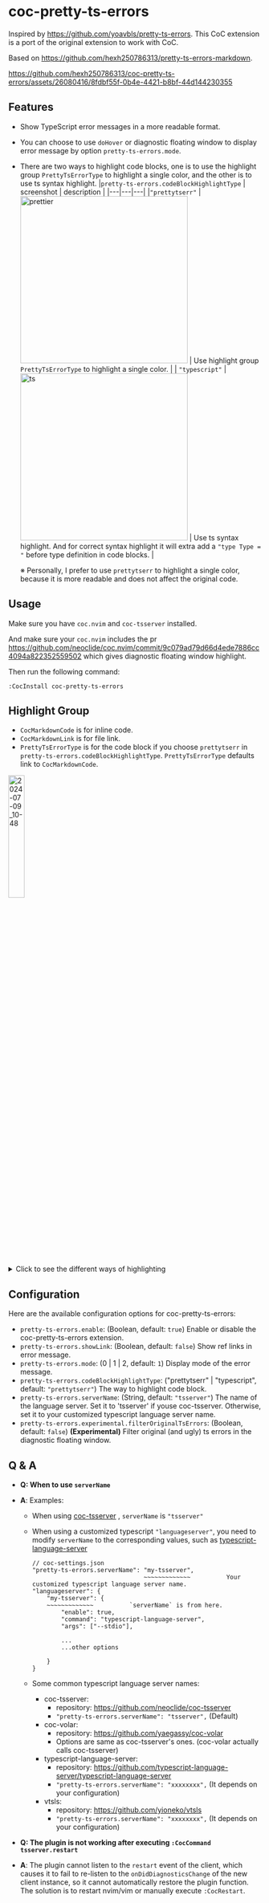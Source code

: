 # coc-pretty-ts-errors

Inspired by https://github.com/yoavbls/pretty-ts-errors. This CoC extension is a port of the original extension to work with CoC.

Based on https://github.com/hexh250786313/pretty-ts-errors-markdown.

https://github.com/hexh250786313/coc-pretty-ts-errors/assets/26080416/8fdbf55f-0b4e-4421-b8bf-44d144230355

## Features

- Show TypeScript error messages in a more readable format.
- You can choose to use `doHover` or diagnostic floating window to display error message by option `pretty-ts-errors.mode`.
- There are two ways to highlight code blocks, one is to use the highlight group `PrettyTsErrorType` to highlight a single color, and the other is to use ts syntax highlight.
  |`pretty-ts-errors.codeBlockHighlightType` | screenshot | description |
  |---|---|---|
  |`"prettytserr"` | <img width="333" alt="prettier" src="https://github.com/hexh250786313/coc-pretty-ts-errors/assets/26080416/2373045a-1010-456e-a050-de5d90980265"> | Use highlight group `PrettyTsErrorType` to highlight a single color. |
  | `"typescript"` | <img width="333" alt="ts" src="https://github.com/hexh250786313/coc-pretty-ts-errors/assets/26080416/4aa39849-da69-4300-93af-a3293bd86b15"> | Use ts syntax highlight. And for correct syntax highlight it will extra add a `"type Type = "` before type definition in code blocks. |

  ※ Personally, I prefer to use `prettytserr` to highlight a single color, because it is more readable and does not affect the original code.

## Usage

Make sure you have `coc.nvim` and `coc-tsserver` installed.

And make sure your `coc.nvim` includes the pr https://github.com/neoclide/coc.nvim/commit/9c079ad79d66d4ede7886cc4094a822352559502 which gives diagnostic floating window highlight.

Then run the following command:

```
:CocInstall coc-pretty-ts-errors
```

## Highlight Group

- `CocMarkdownCode` is for inline code.
- `CocMarkdownLink` is for file link.
- `PrettyTsErrorType` is for the code block if you choose `prettytserr` in `pretty-ts-errors.codeBlockHighlightType`. `PrettyTsErrorType` defaults link to `CocMarkdownCode`.

<img src="https://github.com/hexh250786313/coc-pretty-ts-errors/assets/26080416/22224233-eab2-4de4-ba84-9b5da0e97f34" alt="2024-07-09_10-48" width="25%" />

<details>
<summary>Click to see the different ways of highlighting</summary>
<img src="https://github.com/yoavbls/pretty-ts-errors/assets/26080416/7ef4ccfb-5e5a-41d7-ae35-dbe7c9cb8d61" width="30%" alt="demo1" />
<img src="https://github.com/yoavbls/pretty-ts-errors/assets/26080416/13913d30-3dd9-4fce-bf15-3df0c1e169c4" width="30%" alt="demo2" />
<img src="https://github.com/yoavbls/pretty-ts-errors/assets/26080416/64480acb-c92e-4207-a5d7-eb07e1053411" width="30%" alt="demo3" />
</details>

## Configuration

Here are the available configuration options for coc-pretty-ts-errors:

- `pretty-ts-errors.enable`: (Boolean, default: `true`) Enable or disable the coc-pretty-ts-errors extension.
- `pretty-ts-errors.showLink`: (Boolean, default: `false`) Show ref links in error message.
- `pretty-ts-errors.mode`: (0 | 1 | 2, default: `1`) Display mode of the error message.
- `pretty-ts-errors.codeBlockHighlightType`: ("prettytserr" | "typescript", default: `"prettytserr"`) The way to highlight code block.
- `pretty-ts-errors.serverName`: (String, default: `"tsserver"`) The name of the language server. Set it to 'tsserver' if youse coc-tsserver. Otherwise, set it to your customized typescript language server name.
- `pretty-ts-errors.experimental.filterOriginalTsErrors`: (Boolean, default: `false`) **(Experimental)** Filter original (and ugly) ts errors in the diagnostic floating window.

## Q & A

- **Q: When to use `serverName`**

- **A**: Examples:

  - When using [coc-tsserver](https://github.com/neoclide/coc-tsserver) , `serverName` is `"tsserver"`
  - When using a customized typescript `"languageserver"`, you need to modify `serverName` to the corresponding values, such as [typescript-language-server](https://github.com/typescript-language-server/typescript-language-server)

    ```
    // coc-settings.json
    "pretty-ts-errors.serverName": "my-tsserver",
                                   ~~~~~~~~~~~~~          Your customized typescript language server name.
    "languageserver": {
        "my-tsserver": {
        ~~~~~~~~~~~~~          `serverName` is from here.
            "enable": true,
            "command": "typescript-language-server",
            "args": ["--stdio"],

            ...
            ...other options

        }
    }
    ```

  - Some common typescript language server names:
    - coc-tsserver:
      - repository: https://github.com/neoclide/coc-tsserver
      - `"pretty-ts-errors.serverName": "tsserver",` (Default)
    - coc-volar:
      - repository: https://github.com/yaegassy/coc-volar
      - Options are same as coc-tsserver's ones. (coc-volar actually calls coc-tsserver)
    - typescript-language-server:
      - repository: https://github.com/typescript-language-server/typescript-language-server
      - `"pretty-ts-errors.serverName": "xxxxxxxx",` (It depends on your configuration)
    - vtsls:
      - repository: https://github.com/yioneko/vtsls
      - `"pretty-ts-errors.serverName": "xxxxxxxx",` (It depends on your configuration)

- **Q: The plugin is not working after executing `:CocCommand tsserver.restart`**

- **A**: The plugin cannot listen to the `restart` event of the client, which causes it to fail to re-listen to the `onDidDiagnosticsChange` of the new client instance, so it cannot automatically restore the plugin function. The solution is to restart nvim/vim or manually execute `:CocRestart`.
